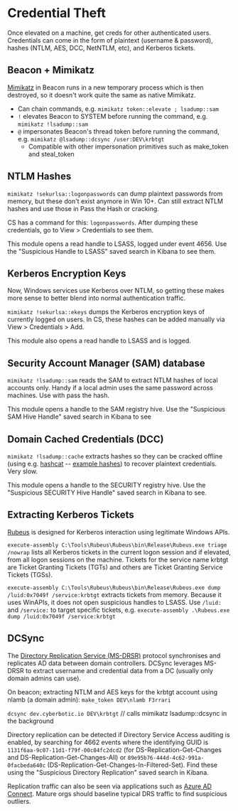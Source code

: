 # Credential Theft

Once elevated on a machine, get creds for other authenticated users. Credentials can come in the form of plaintext (username & password), hashes (NTLM, AES, DCC, NetNTLM, etc), and Kerberos tickets. 

## Beacon + Mimikatz

[Mimikatz](https://github.com/ParrotSec/mimikatz) in Beacon runs in a new temporary process which is then destroyed, so it doesn't work quite the same as native Mimikatz. 

* Can chain commands, e.g. ```mimikatz token::elevate ; lsadump::sam```
* ```!``` elevates Beacon to SYSTEM before running the command, e.g. ```mimikatz !lsadump::sam```
* ```@``` impersonates Beacon's thread token before running the command, e.g. ```mimikatz @lsadump::dcsync /user:DEV\krbtgt```
  * Compatible with other impersonation primitives such as make_token and steal_token

## NTLM Hashes

```mimikatz !sekurlsa::logonpasswords``` can dump plaintext passwords from memory, but these don't exist anymore in Win 10+. Can still extract NTLM hashes and use those in Pass the Hash or cracking.

CS has a command for this: ```logonpasswords```.  After dumping these credentials, go to View > Credentials to see them.

This module opens a read handle to LSASS, logged under event 4656.  Use the "Suspicious Handle to LSASS" saved search in Kibana to see them.

## Kerberos Encryption Keys

Now, Windows services use Kerberos over NTLM, so getting these makes more sense to better blend into normal authentication traffic. 

```mimikatz !sekurlsa::ekeys``` dumps the Kerberos encryption keys of currently logged on users. In CS, these hashes can be added manually via View > Credentials > Add.

This module also opens a read handle to LSASS and is logged.

## Security Account Manager (SAM) database

```mimikatz !lsadump::sam``` reads the SAM to extract NTLM hashes of local accounts only. Handy if a local admin uses the same password across machines. Use with pass the hash.

This module opens a handle to the SAM registry hive. Use the "Suspicious SAM Hive Handle" saved search in Kibana to see
## Domain Cached Credentials (DCC)

```mimikatz !lsadump::cache``` extracts hashes so they can be cracked offline (using e.g. [hashcat](https://hashcat.net/hashcat) -- [example hashes](https://hashcat.net/wiki/doku.php?id=example_hashes)) to recover plaintext credentials. Very slow.

This module opens a handle to the SECURITY registry hive. Use the "Suspicious SECURITY Hive Handle" saved search in Kibana to see.

## Extracting Kerberos Tickets

[Rubeus](https://github.com/GhostPack/Rubeus) is designed for Kerberos interaction using legitimate Windows APIs. 

```execute-assembly C:\Tools\Rubeus\Rubeus\bin\Release\Rubeus.exe triage /nowrap``` lists all Kerberos tickets in the current logon session and if elevated, from all logon sessions on the machine. Tickets for the service name krbtgt are Ticket Granting Tickets (TGTs) and others are Ticket Granting Service Tickets (TGSs). 

```execute-assembly C:\Tools\Rubeus\Rubeus\bin\Release\Rubeus.exe dump /luid:0x7049f /service:krbtgt``` extracts tickets from memory. Because it uses WinAPIs, it does not open suspicious handles to LSASS. Use ```/luid:``` and ```/service:``` to target specific tickets, e.g. ```execute-assembly .\Rubeus.exe dump /luid:0x7049f /service:krbtgt```

## DCSync

The [Directory Replication Service (MS-DRSR)](https://learn.microsoft.com/en-us/openspecs/windows_protocols/ms-drsr/f977faaa-673e-4f66-b9bf-48c640241d47) protocol synchronises and replicates AD data between domain controllers. DCSync leverages MS-DRSR to extract username and credential data from a DC (usually only domain admins can use).

On beacon; extracting NTLM and AES keys for the krbtgt account using nlamb (a domain admin):
```make_token DEV\nlamb F3rrari```

```dcsync dev.cyberbotic.io DEV\krbtgt``` // calls mimikatz lsadump::dcsync in the background

Directory replication can be detected if Directory Service Access auditing is enabled, by searching for 4662 events where the identifying GUID is ```1131f6aa-9c07-11d1-f79f-00c04fc2dcd2``` (for DS-Replication-Get-Changes and DS-Replication-Get-Changes-All) or ```89e95b76-444d-4c62-991a-0facbeda640c``` (DS-Replication-Get-Changes-In-Filtered-Set). Find these using the "Suspicious Directory Replication" saved search in Kibana.

Replication traffic can also be seen via applications such as [Azure AD Connect](https://learn.microsoft.com/en-us/azure/active-directory/hybrid/whatis-azure-ad-connect).  Mature orgs should baseline typical DRS traffic to find suspicious outliers.
